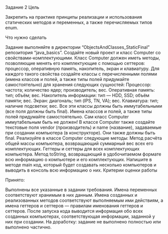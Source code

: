 Задание 2
Цель

Закрепить на практике принципы реализации и использования статических методов и переменных, а также перечисляемых типов enum.

Что нужно сделать

Задание выполняйте в директории “ObjectsAndClasses_StaticFinal” репозитория “java_basics”.
Создайте новый проект и класс Computer со свойствами-комплектующими. Класс Computer должен иметь методы, позволяющие менять его комплектующие с помощью сеттеров: процессор, оперативную память, накопитель, экран и клавиатуру.
Для каждого такого свойства создайте классы с перечисленными полями (имена классов и полей, а также типы полей придумайте самостоятельно) для хранения следующих сущностей:
Процессор:
частота;
количество ядер;
производитель;
вес.
Оперативная память:
тип;
объём;
вес.
Накопитель информации:
тип — HDD, SSD;
объём памяти;
вес.
Экран:
диагональ;
тип (IPS, TN, VA);
вес.
Клавиатура:
тип;
наличие подсветки;
вес.
Все эти классы должны быть иммутабельными (все поля должны быть final). Имена классов и полей, а также типы полей придумайте самостоятельно. Сам класс Computer иммутабельным быть не должен!
В классе Computer также создайте текстовые поля vendor (производитель) и name (название), задаваемые при создании компьютера (в конструкторе). Они также должны быть final.
Реализуйте в классе Computer следующие методы:
Метод расчёта общей массы компьютера, возвращающий суммарный вес всех его комплектующих.
Геттеры и сеттеры для всех комплектующих компьютера.
Метод toString, возвращающий в удобочитаемом формате всю информацию о компьютере и его комплектующих.
Напишите в методе main код, который будет создавать несколько компьютеров и выводить в консоль всю информацию о них.
Критерии оценки работы

Принято:

Выполнены все указанные в задании требования.
Имена переменных соответствуют хранимым в них данным.
Имена созданных и реализованных методов соответствуют выполняемым ими действиям, а имена геттеров и сеттеров — правилам именования геттеров и сеттеров.
После запуска кода выводится информация обо всех созданных компьютерах, соответствующая информации, заданной у них при создании.
На доработку: задание не выполнено полностью или выполнено частично.
